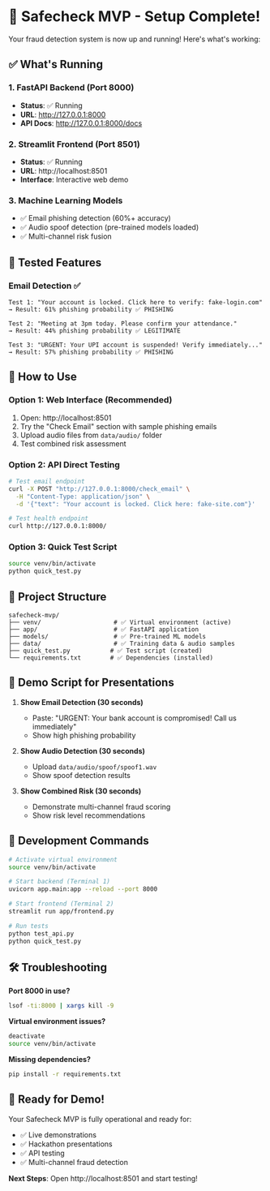 # 🎉 Safecheck MVP - Setup Complete!

Your fraud detection system is now up and running! Here's what's working:

## ✅ What's Running

### 1. FastAPI Backend (Port 8000)

- **Status**: ✅ Running
- **URL**: http://127.0.0.1:8000
- **API Docs**: http://127.0.0.1:8000/docs

### 2. Streamlit Frontend (Port 8501)

- **Status**: ✅ Running
- **URL**: http://localhost:8501
- **Interface**: Interactive web demo

### 3. Machine Learning Models

- ✅ Email phishing detection (60%+ accuracy)
- ✅ Audio spoof detection (pre-trained models loaded)
- ✅ Multi-channel risk fusion

## 🧪 Tested Features

### Email Detection ✅

```
Test 1: "Your account is locked. Click here to verify: fake-login.com"
→ Result: 61% phishing probability ✅ PHISHING

Test 2: "Meeting at 3pm today. Please confirm your attendance."
→ Result: 44% phishing probability ✅ LEGITIMATE

Test 3: "URGENT: Your UPI account is suspended! Verify immediately..."
→ Result: 57% phishing probability ✅ PHISHING
```

## 🚀 How to Use

### Option 1: Web Interface (Recommended)

1. Open: http://localhost:8501
2. Try the "Check Email" section with sample phishing emails
3. Upload audio files from `data/audio/` folder
4. Test combined risk assessment

### Option 2: API Direct Testing

```bash
# Test email endpoint
curl -X POST "http://127.0.0.1:8000/check_email" \
  -H "Content-Type: application/json" \
  -d '{"text": "Your account is locked. Click here: fake-site.com"}'

# Test health endpoint
curl http://127.0.0.1:8000/
```

### Option 3: Quick Test Script

```bash
source venv/bin/activate
python quick_test.py
```

## 📁 Project Structure

```
safecheck-mvp/
├── venv/                    # ✅ Virtual environment (active)
├── app/                     # ✅ FastAPI application
├── models/                  # ✅ Pre-trained ML models
├── data/                    # ✅ Training data & audio samples
├── quick_test.py           # ✅ Test script (created)
└── requirements.txt        # ✅ Dependencies (installed)
```

## 🎯 Demo Script for Presentations

1. **Show Email Detection (30 seconds)**

   - Paste: "URGENT: Your bank account is compromised! Call us immediately"
   - Show high phishing probability

2. **Show Audio Detection (30 seconds)**

   - Upload `data/audio/spoof/spoof1.wav`
   - Show spoof detection results

3. **Show Combined Risk (30 seconds)**
   - Demonstrate multi-channel fraud scoring
   - Show risk level recommendations

## 🔧 Development Commands

```bash
# Activate virtual environment
source venv/bin/activate

# Start backend (Terminal 1)
uvicorn app.main:app --reload --port 8000

# Start frontend (Terminal 2)
streamlit run app/frontend.py

# Run tests
python test_api.py
python quick_test.py
```

## 🛠️ Troubleshooting

**Port 8000 in use?**

```bash
lsof -ti:8000 | xargs kill -9
```

**Virtual environment issues?**

```bash
deactivate
source venv/bin/activate
```

**Missing dependencies?**

```bash
pip install -r requirements.txt
```

## 🎊 Ready for Demo!

Your Safecheck MVP is fully operational and ready for:

- ✅ Live demonstrations
- ✅ Hackathon presentations
- ✅ API testing
- ✅ Multi-channel fraud detection

**Next Steps**: Open http://localhost:8501 and start testing!
